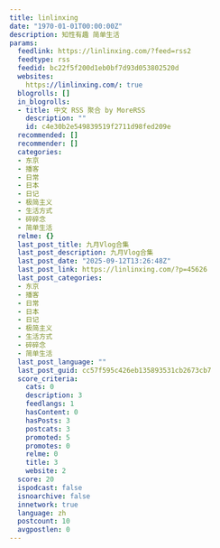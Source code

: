 ```yaml
---
title: linlinxing
date: "1970-01-01T00:00:00Z"
description: 知性有趣 简单生活
params:
  feedlink: https://linlinxing.com/?feed=rss2
  feedtype: rss
  feedid: bc22f5f200d1eb0bf7d93d053802520d
  websites:
    https://linlinxing.com/: true
  blogrolls: []
  in_blogrolls:
  - title: 中文 RSS 聚合 by MoreRSS
    description: ""
    id: c4e30b2e549839519f2711d98fed209e
  recommended: []
  recommender: []
  categories:
  - 东京
  - 播客
  - 日常
  - 日本
  - 日记
  - 极简主义
  - 生活方式
  - 碎碎念
  - 简单生活
  relme: {}
  last_post_title: 九月Vlog合集
  last_post_description: 九月Vlog合集
  last_post_date: "2025-09-12T13:26:48Z"
  last_post_link: https://linlinxing.com/?p=45626
  last_post_categories:
  - 东京
  - 播客
  - 日常
  - 日本
  - 日记
  - 极简主义
  - 生活方式
  - 碎碎念
  - 简单生活
  last_post_language: ""
  last_post_guid: cc57f595c426eb135893531cb2673cb7
  score_criteria:
    cats: 0
    description: 3
    feedlangs: 1
    hasContent: 0
    hasPosts: 3
    postcats: 3
    promoted: 5
    promotes: 0
    relme: 0
    title: 3
    website: 2
  score: 20
  ispodcast: false
  isnoarchive: false
  innetwork: true
  language: zh
  postcount: 10
  avgpostlen: 0
---
```

